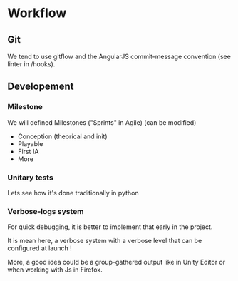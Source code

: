 # Workflow

## Git
We tend to use gitflow and the AngularJS commit-message convention (see linter in /hooks).

## Developement

### Milestone
We will defined Milestones ("Sprints" in Agile) (can be modified)
 * Conception (theorical and init)
 * Playable
 * First IA
 * More

### Unitary tests
Lets see how it's done traditionally in python

### Verbose-logs system
For quick debugging, it is better to implement that early in the project.

It is mean here, a verbose system with a verbose level that can be configured at launch !

More, a good idea could be a group-gathered output like in Unity Editor or when working with Js in Firefox.
